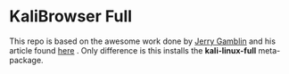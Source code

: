 # KaliBrowser Full

This repo is based on the awesome work done by 
[Jerry Gamblin](https://github.com/jgamblin) and his article found [here](https://jerrygamblin.com/2016/05/31/kalibrowser/) . Only difference is this installs the **kali-linux-full** meta-package.